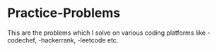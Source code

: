# Practice-Problems

This are the problems which I solve on various coding platforms like 
 -codechef,
 -hackerrank,
 -leetcode etc.
